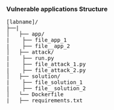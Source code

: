<h3>Vulnerable applications Structure</h3>
<pre><span></span>[labname]/
├──|
│&nbsp;&nbsp; ├── app/
|&nbsp;&nbsp;&nbsp; ├── file_app_1
|&nbsp;&nbsp;&nbsp; ├── file__app_2
│&nbsp;&nbsp; ├── attack/
|&nbsp;&nbsp;&nbsp; ├── run.py
|&nbsp;&nbsp;&nbsp; ├── file_attack_1.py
|&nbsp;&nbsp;&nbsp; ├── file_attack_2.py
│&nbsp;&nbsp; ├── solution/
|&nbsp;&nbsp;&nbsp; ├── file_solution_1
|&nbsp;&nbsp;&nbsp; ├── file__solution_2
│&nbsp;&nbsp; └── Dockerfile
|&nbsp;&nbsp; ├── requirements.txt
</pre>
